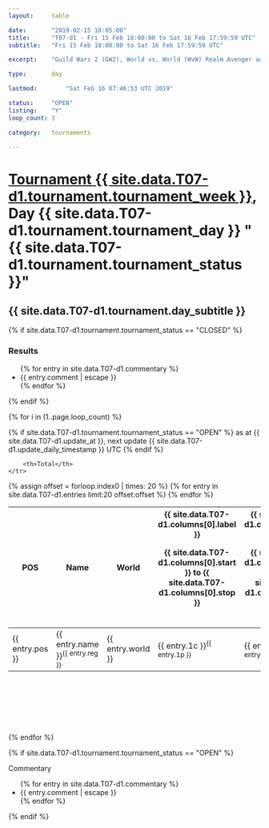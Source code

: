 ```yaml
---
layout: 	table

date: 		"2019-02-15 18:05:00"
title: 		"T07-d1 - Fri 15 Feb 18:00:00 to Sat 16 Feb 17:59:59 UTC"
subtitle: 	"Fri 15 Feb 18:00:00 to Sat 16 Feb 17:59:59 UTC"

excerpt:    "Guild Wars 2 (GW2), World vs. World (WvW) Realm Avenger achivement Tournament. \"Every Kill Counts\""

type:       day

lastmod: 		"Sat Feb 16 07:46:53 UTC 2019"

status:     "OPEN"
listing:    "Y"
loop_count: 3

category: 	tournaments

---
```

<div class="table_header">
    <h1><a href="{{ site.data.T07-d1.tournament.week_url }}">Tournament {{ site.data.T07-d1.tournament.tournament_week }}</a>, Day {{ site.data.T07-d1.tournament.tournament_day }} "{{ site.data.T07-d1.tournament.tournament_status }}"</h1>
    <h2>{{ site.data.T07-d1.tournament.day_subtitle }}</h2> 
</div>

{% if site.data.T07-d1.tournament.tournament_status == "CLOSED" %} 
<div class="commentary">
  <h3>Results</h3>
  <ul>
    {% for entry in site.data.T07-d1.commentary %}
    <li class="commentary_list">{{ entry.comment | escape }}</li>
    {% endfor %}
  </ul>
</div>
{% endif %}


{% for i in (1..page.loop_count) %}

{% if site.data.T07-d1.tournament.tournament_status == "OPEN" %} 
<span class="table_nextupdate">as at {{ site.data.T07-d1.update_at }}, next update {{ site.data.T07-d1.update_daily_timestamp }} UTC</span> 
{% endif %}

<table class="day_table">
  <colgroup>
    <col style="width:18px">
    <col style="width:55px">
    <col style="width:55px">
    <col style="width:12px">
    <col style="width:12px">
    <col style="width:12px">
    <col style="width:12px">
    <col style="width:12px">
    <col style="width:12px">
    <col style="width:12px">
    <col style="width:12px">
    <col style="width:12px">
    <col style="width:12px">
    <col style="width:12px">
    <col style="width:12px">
    <col style="width:12px">
    <col style="width:12px">
    <col style="width:12px">
    <col style="width:12px">
    <col style="width:12px">
    <col style="width:12px">
    <col style="width:12px">
    <col style="width:12px">
    <col style="width:12px">
    <col style="width:12px">
    <col style="width:12px">
    <col style="width:12px">
    <col style="width:18px">
  </colgroup>  
  <thead>
    <tr>
        <th>POS</th>
        <th class="AlignLeft">Name</th>
        <th class="AlignLeft">World</th>

<th><div class="label">{{ site.data.T07-d1.columns[0].label }}<p class="onhover">{{ site.data.T07-d1.columns[0].start }} to {{ site.data.T07-d1.columns[0].stop }}</p></div>​</th>
<th><div class="label">{{ site.data.T07-d1.columns[1].label }}<p class="onhover">{{ site.data.T07-d1.columns[1].start }} to {{ site.data.T07-d1.columns[1].stop }}</p></div>​</th>
<th><div class="label">{{ site.data.T07-d1.columns[2].label }}<p class="onhover">{{ site.data.T07-d1.columns[2].start }} to {{ site.data.T07-d1.columns[2].stop }}</p></div>​</th>
<th><div class="label">{{ site.data.T07-d1.columns[3].label }}<p class="onhover">{{ site.data.T07-d1.columns[3].start }} to {{ site.data.T07-d1.columns[3].stop }}</p></div>​</th>
<th><div class="label">{{ site.data.T07-d1.columns[4].label }}<p class="onhover">{{ site.data.T07-d1.columns[4].start }} to {{ site.data.T07-d1.columns[4].stop }}</p></div>​</th>
<th><div class="label">{{ site.data.T07-d1.columns[5].label }}<p class="onhover">{{ site.data.T07-d1.columns[5].start }} to {{ site.data.T07-d1.columns[5].stop }}</p></div>​</th>
<th><div class="label">{{ site.data.T07-d1.columns[6].label }}<p class="onhover">{{ site.data.T07-d1.columns[6].start }} to {{ site.data.T07-d1.columns[6].stop }}</p></div>​</th>
<th><div class="label">{{ site.data.T07-d1.columns[7].label }}<p class="onhover">{{ site.data.T07-d1.columns[7].start }} to {{ site.data.T07-d1.columns[7].stop }}</p></div>​</th>
<th><div class="label">{{ site.data.T07-d1.columns[8].label }}<p class="onhover">{{ site.data.T07-d1.columns[8].start }} to {{ site.data.T07-d1.columns[8].stop }}</p></div>​</th>
<th><div class="label">{{ site.data.T07-d1.columns[9].label }}<p class="onhover">{{ site.data.T07-d1.columns[9].start }} to {{ site.data.T07-d1.columns[9].stop }}</p></div>​</th>
<th><div class="label">{{ site.data.T07-d1.columns[10].label }}<p class="onhover">{{ site.data.T07-d1.columns[10].start }} to {{ site.data.T07-d1.columns[10].stop }}</p></div>​</th>

<th><div class="label">{{ site.data.T07-d1.columns[11].label }}<p class="onhover">{{ site.data.T07-d1.columns[11].start }} to {{ site.data.T07-d1.columns[11].stop }}</p></div>​</th>
<th><div class="label">{{ site.data.T07-d1.columns[12].label }}<p class="onhover">{{ site.data.T07-d1.columns[12].start }} to {{ site.data.T07-d1.columns[12].stop }}</p></div>​</th>
<th><div class="label">{{ site.data.T07-d1.columns[13].label }}<p class="onhover">{{ site.data.T07-d1.columns[13].start }} to {{ site.data.T07-d1.columns[13].stop }}</p></div>​</th>
<th><div class="label">{{ site.data.T07-d1.columns[14].label }}<p class="onhover">{{ site.data.T07-d1.columns[14].start }} to {{ site.data.T07-d1.columns[14].stop }}</p></div>​</th>
<th><div class="label">{{ site.data.T07-d1.columns[15].label }}<p class="onhover">{{ site.data.T07-d1.columns[15].start }} to {{ site.data.T07-d1.columns[15].stop }}</p></div>​</th>
<th><div class="label">{{ site.data.T07-d1.columns[16].label }}<p class="onhover">{{ site.data.T07-d1.columns[16].start }} to {{ site.data.T07-d1.columns[16].stop }}</p></div>​</th>
<th><div class="label">{{ site.data.T07-d1.columns[17].label }}<p class="onhover">{{ site.data.T07-d1.columns[17].start }} to {{ site.data.T07-d1.columns[17].stop }}</p></div>​</th>
<th><div class="label">{{ site.data.T07-d1.columns[18].label }}<p class="onhover">{{ site.data.T07-d1.columns[18].start }} to {{ site.data.T07-d1.columns[18].stop }}</p></div>​</th>
<th><div class="label">{{ site.data.T07-d1.columns[19].label }}<p class="onhover">{{ site.data.T07-d1.columns[19].start }} to {{ site.data.T07-d1.columns[19].stop }}</p></div>​</th>
<th><div class="label">{{ site.data.T07-d1.columns[20].label }}<p class="onhover">{{ site.data.T07-d1.columns[20].start }} to {{ site.data.T07-d1.columns[20].stop }}</p></div>​</th>

<th><div class="label">{{ site.data.T07-d1.columns[21].label }}<p class="onhover">{{ site.data.T07-d1.columns[21].start }} to {{ site.data.T07-d1.columns[21].stop }}</p></div>​</th>
<th><div class="label">{{ site.data.T07-d1.columns[22].label }}<p class="onhover">{{ site.data.T07-d1.columns[22].start }} to {{ site.data.T07-d1.columns[22].stop }}</p></div>​</th>
<th><div class="label">{{ site.data.T07-d1.columns[23].label }}<p class="onhover">{{ site.data.T07-d1.columns[23].start }} to {{ site.data.T07-d1.columns[23].stop }}</p></div>​</th>

        <th>Total</th>
    </tr>
  </thead>
  {% assign offset = forloop.index0 | times: 20 %}
<tbody>
{% for entry in site.data.T07-d1.entries limit:20 offset:offset %}
  <tr>
    <td class="pl{{ entry.pos }}">{{ entry.pos }}</td>
    <td class="AlignLeft">{{ entry.name }}<sup>{{ entry.reg }}</sup></td>
    <td class="AlignLeft">{{ entry.world }}</td>
    <td class="pl{{ entry.1p }}">{{ entry.1c }}<sup>{{ entry.1p }}</sup></td>
    <td class="pl{{ entry.2p }}">{{ entry.2c }}<sup>{{ entry.2p }}</sup></td>
    <td class="pl{{ entry.3p }}">{{ entry.3c }}<sup>{{ entry.3p }}</sup></td>
    <td class="pl{{ entry.4p }}">{{ entry.4c }}<sup>{{ entry.4p }}</sup></td>
    <td class="pl{{ entry.5p }}">{{ entry.5c }}<sup>{{ entry.5p }}</sup></td>
    <td class="pl{{ entry.6p }}">{{ entry.6c }}<sup>{{ entry.6p }}</sup></td>
    <td class="pl{{ entry.7p }}">{{ entry.7c }}<sup>{{ entry.7p }}</sup></td>
    <td class="pl{{ entry.8p }}">{{ entry.8c }}<sup>{{ entry.8p }}</sup></td>
    <td class="pl{{ entry.9p }}">{{ entry.9c }}<sup>{{ entry.9p }}</sup></td>
    <td class="pl{{ entry.10p }}">{{ entry.10c }}<sup>{{ entry.10p }}</sup></td>
    <td class="pl{{ entry.11p }}">{{ entry.11c }}<sup>{{ entry.11p }}</sup></td>
    <td class="pl{{ entry.12p }}">{{ entry.12c }}<sup>{{ entry.12p }}</sup></td>
    <td class="pl{{ entry.13p }}">{{ entry.13c }}<sup>{{ entry.13p }}</sup></td>
    <td class="pl{{ entry.14p }}">{{ entry.14c }}<sup>{{ entry.14p }}</sup></td>
    <td class="pl{{ entry.15p }}">{{ entry.15c }}<sup>{{ entry.15p }}</sup></td>
    <td class="pl{{ entry.16p }}">{{ entry.16c }}<sup>{{ entry.16p }}</sup></td>
    <td class="pl{{ entry.17p }}">{{ entry.17c }}<sup>{{ entry.17p }}</sup></td>
    <td class="pl{{ entry.18p }}">{{ entry.18c }}<sup>{{ entry.18p }}</sup></td>
    <td class="pl{{ entry.19p }}">{{ entry.19c }}<sup>{{ entry.19p }}</sup></td>
    <td class="pl{{ entry.20p }}">{{ entry.20c }}<sup>{{ entry.20p }}</sup></td>
    <td class="pl{{ entry.21p }}">{{ entry.21c }}<sup>{{ entry.21p }}</sup></td>
    <td class="pl{{ entry.22p }}">{{ entry.22c }}<sup>{{ entry.22p }}</sup></td>
    <td class="pl{{ entry.23p }}">{{ entry.23c }}<sup>{{ entry.23p }}</sup></td>
    <td class="pl{{ entry.24p }}">{{ entry.24c }}<sup>{{ entry.24p }}</sup></td>
    <td>{{ entry.total }}</td>
  </tr>
{% endfor %}  
</tbody>
</table>
<div class="leaderboard">
  <script async src="//pagead2.googlesyndication.com/pagead/js/adsbygoogle.js"></script>
  <!-- 728x90 -->
  <ins class="adsbygoogle"
       style="display:inline-block;width:728px;height:90px"
       data-ad-client="ca-pub-3274917281288240"
       data-ad-slot="3870538733"></ins>
  <script>
  (adsbygoogle = window.adsbygoogle || []).push({});
  </script>    
</div>
<br />
{% endfor %}

{% if site.data.T07-d1.tournament.tournament_status == "OPEN" %} 
<div class="commentary">
  <span class="commentary_title">Commentary</span>
  <ul>
    {% for entry in site.data.T07-d1.commentary %}
    <li class="commentary_list">{{ entry.comment | escape }}</li>
    {% endfor %}
  </ul>
</div>
{% endif %}


